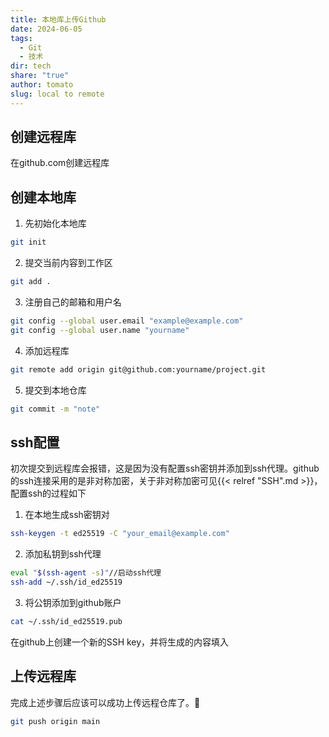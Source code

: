 ```yaml
---
title: 本地库上传Github
date: 2024-06-05
tags:
  - Git
  - 技术
dir: tech
share: "true"
author: tomato
slug: local to remote
---
```


## 创建远程库
在github.com创建远程库

## 创建本地库
1. 先初始化本地库
~~~bash
git init
~~~
2. 提交当前内容到工作区
~~~bash
git add .
~~~
3. 注册自己的邮箱和用户名
~~~bash
git config --global user.email "example@example.com"
git config --global user.name "yourname"
~~~
4. 添加远程库
~~~bash
git remote add origin git@github.com:yourname/project.git
~~~
5. 提交到本地仓库
~~~bash
git commit -m "note"
~~~

## ssh配置
初次提交到远程库会报错，这是因为没有配置ssh密钥并添加到ssh代理。github的ssh连接采用的是非对称加密，关于非对称加密可见{{< relref "SSH".md >}}，配置ssh的过程如下
1. 在本地生成ssh密钥对
~~~bash
ssh-keygen -t ed25519 -C "your_email@example.com"
~~~
2. 添加私钥到ssh代理
~~~bash
eval "$(ssh-agent -s)"//启动ssh代理
ssh-add ~/.ssh/id_ed25519
~~~
3. 将公钥添加到github账户
~~~bash
cat ~/.ssh/id_ed25519.pub
~~~
在github上创建一个新的SSH key，并将生成的内容填入

## 上传远程库
完成上述步骤后应该可以成功上传远程仓库了。🎉
~~~bash
git push origin main
~~~
